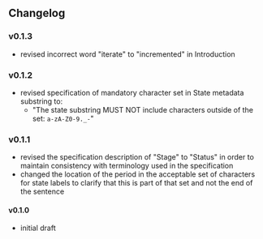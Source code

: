 ## Changelog

### v0.1.3

- revised incorrect word "iterate" to "incremented" in Introduction

### v0.1.2

- revised specification of mandatory character set in State metadata substring to:
	- "The state substring MUST NOT include characters outside of the set: `a-zA-Z0-9._-`"

### v0.1.1

- revised the specification description of "Stage" to "Status" in order to maintain consistency with terminology used in the specification
- changed the location of the period in the acceptable set of characters for state labels to clarify that this is part of that set and not the end of the sentence

#### v0.1.0

- initial draft
